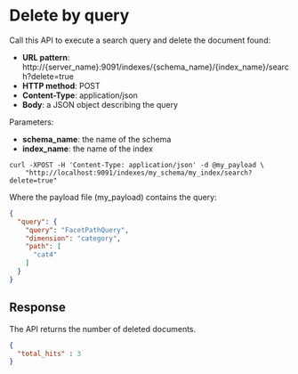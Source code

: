 # Delete by query

Call this API to execute a search query and delete the document found:

* **URL pattern**: http://{server_name}:9091/indexes/{schema_name}/{index_name}/search?delete=true
* **HTTP method**: POST
* **Content-Type**: application/json
* **Body**: a JSON object describing the query

Parameters:

* **schema_name**: the name of the schema
* **index_name**: the name of the index

```shell
curl -XPOST -H 'Content-Type: application/json' -d @my_payload \
    "http://localhost:9091/indexes/my_schema/my_index/search?delete=true"
```

Where the payload file (my_payload) contains the query:

```json
{
  "query": {
    "query": "FacetPathQuery",
    "dimension": "category",
    "path": [
      "cat4"
    ]
  }
}
```

## Response

The API returns the number of deleted documents.

```json
{
  "total_hits" : 3
}
```